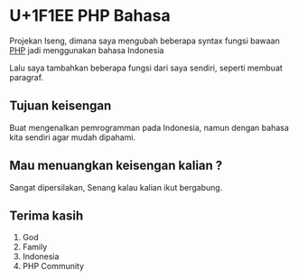 # U+1F1EE PHP Bahasa
<p>Projekan Iseng, dimana saya mengubah beberapa syntax fungsi bawaan <a href="https://github.com/php/php-src">PHP</a> jadi menggunakan bahasa Indonesia</p>
<p>Lalu saya tambahkan beberapa fungsi dari saya sendiri, seperti membuat paragraf.</p>

## Tujuan keisengan
<p>Buat mengenalkan pemrogramman pada Indonesia, namun dengan bahasa kita sendiri agar mudah dipahami.</p>

## Mau menuangkan keisengan kalian ?
<p>Sangat dipersilakan, Senang kalau kalian ikut bergabung.</p>

## Terima kasih
1. God
2. Family
3. Indonesia
3. PHP Community
